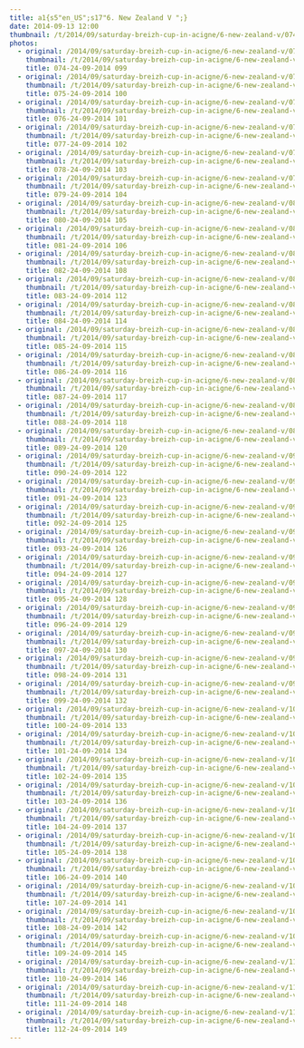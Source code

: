 ```yaml
---
title: a1{s5"en_US";s17"6. New Zealand V ";}
date: 2014-09-13 12:00
thumbnail: /t/2014/09/saturday-breizh-cup-in-acigne/6-new-zealand-v/074-24-09-2014-099.jpg
photos:
  - original: /2014/09/saturday-breizh-cup-in-acigne/6-new-zealand-v/074-24-09-2014-099.jpg
    thumbnail: /t/2014/09/saturday-breizh-cup-in-acigne/6-new-zealand-v/074-24-09-2014-099.jpg
    title: 074-24-09-2014 099
  - original: /2014/09/saturday-breizh-cup-in-acigne/6-new-zealand-v/075-24-09-2014-100.jpg
    thumbnail: /t/2014/09/saturday-breizh-cup-in-acigne/6-new-zealand-v/075-24-09-2014-100.jpg
    title: 075-24-09-2014 100
  - original: /2014/09/saturday-breizh-cup-in-acigne/6-new-zealand-v/076-24-09-2014-101.jpg
    thumbnail: /t/2014/09/saturday-breizh-cup-in-acigne/6-new-zealand-v/076-24-09-2014-101.jpg
    title: 076-24-09-2014 101
  - original: /2014/09/saturday-breizh-cup-in-acigne/6-new-zealand-v/077-24-09-2014-102.jpg
    thumbnail: /t/2014/09/saturday-breizh-cup-in-acigne/6-new-zealand-v/077-24-09-2014-102.jpg
    title: 077-24-09-2014 102
  - original: /2014/09/saturday-breizh-cup-in-acigne/6-new-zealand-v/078-24-09-2014-103.jpg
    thumbnail: /t/2014/09/saturday-breizh-cup-in-acigne/6-new-zealand-v/078-24-09-2014-103.jpg
    title: 078-24-09-2014 103
  - original: /2014/09/saturday-breizh-cup-in-acigne/6-new-zealand-v/079-24-09-2014-104.jpg
    thumbnail: /t/2014/09/saturday-breizh-cup-in-acigne/6-new-zealand-v/079-24-09-2014-104.jpg
    title: 079-24-09-2014 104
  - original: /2014/09/saturday-breizh-cup-in-acigne/6-new-zealand-v/080-24-09-2014-105.jpg
    thumbnail: /t/2014/09/saturday-breizh-cup-in-acigne/6-new-zealand-v/080-24-09-2014-105.jpg
    title: 080-24-09-2014 105
  - original: /2014/09/saturday-breizh-cup-in-acigne/6-new-zealand-v/081-24-09-2014-106.jpg
    thumbnail: /t/2014/09/saturday-breizh-cup-in-acigne/6-new-zealand-v/081-24-09-2014-106.jpg
    title: 081-24-09-2014 106
  - original: /2014/09/saturday-breizh-cup-in-acigne/6-new-zealand-v/082-24-09-2014-108.jpg
    thumbnail: /t/2014/09/saturday-breizh-cup-in-acigne/6-new-zealand-v/082-24-09-2014-108.jpg
    title: 082-24-09-2014 108
  - original: /2014/09/saturday-breizh-cup-in-acigne/6-new-zealand-v/083-24-09-2014-112.jpg
    thumbnail: /t/2014/09/saturday-breizh-cup-in-acigne/6-new-zealand-v/083-24-09-2014-112.jpg
    title: 083-24-09-2014 112
  - original: /2014/09/saturday-breizh-cup-in-acigne/6-new-zealand-v/084-24-09-2014-114.jpg
    thumbnail: /t/2014/09/saturday-breizh-cup-in-acigne/6-new-zealand-v/084-24-09-2014-114.jpg
    title: 084-24-09-2014 114
  - original: /2014/09/saturday-breizh-cup-in-acigne/6-new-zealand-v/085-24-09-2014-115.jpg
    thumbnail: /t/2014/09/saturday-breizh-cup-in-acigne/6-new-zealand-v/085-24-09-2014-115.jpg
    title: 085-24-09-2014 115
  - original: /2014/09/saturday-breizh-cup-in-acigne/6-new-zealand-v/086-24-09-2014-116.jpg
    thumbnail: /t/2014/09/saturday-breizh-cup-in-acigne/6-new-zealand-v/086-24-09-2014-116.jpg
    title: 086-24-09-2014 116
  - original: /2014/09/saturday-breizh-cup-in-acigne/6-new-zealand-v/087-24-09-2014-117.jpg
    thumbnail: /t/2014/09/saturday-breizh-cup-in-acigne/6-new-zealand-v/087-24-09-2014-117.jpg
    title: 087-24-09-2014 117
  - original: /2014/09/saturday-breizh-cup-in-acigne/6-new-zealand-v/088-24-09-2014-118.jpg
    thumbnail: /t/2014/09/saturday-breizh-cup-in-acigne/6-new-zealand-v/088-24-09-2014-118.jpg
    title: 088-24-09-2014 118
  - original: /2014/09/saturday-breizh-cup-in-acigne/6-new-zealand-v/089-24-09-2014-120.jpg
    thumbnail: /t/2014/09/saturday-breizh-cup-in-acigne/6-new-zealand-v/089-24-09-2014-120.jpg
    title: 089-24-09-2014 120
  - original: /2014/09/saturday-breizh-cup-in-acigne/6-new-zealand-v/090-24-09-2014-122.jpg
    thumbnail: /t/2014/09/saturday-breizh-cup-in-acigne/6-new-zealand-v/090-24-09-2014-122.jpg
    title: 090-24-09-2014 122
  - original: /2014/09/saturday-breizh-cup-in-acigne/6-new-zealand-v/091-24-09-2014-123.jpg
    thumbnail: /t/2014/09/saturday-breizh-cup-in-acigne/6-new-zealand-v/091-24-09-2014-123.jpg
    title: 091-24-09-2014 123
  - original: /2014/09/saturday-breizh-cup-in-acigne/6-new-zealand-v/092-24-09-2014-125.jpg
    thumbnail: /t/2014/09/saturday-breizh-cup-in-acigne/6-new-zealand-v/092-24-09-2014-125.jpg
    title: 092-24-09-2014 125
  - original: /2014/09/saturday-breizh-cup-in-acigne/6-new-zealand-v/093-24-09-2014-126.jpg
    thumbnail: /t/2014/09/saturday-breizh-cup-in-acigne/6-new-zealand-v/093-24-09-2014-126.jpg
    title: 093-24-09-2014 126
  - original: /2014/09/saturday-breizh-cup-in-acigne/6-new-zealand-v/094-24-09-2014-127.jpg
    thumbnail: /t/2014/09/saturday-breizh-cup-in-acigne/6-new-zealand-v/094-24-09-2014-127.jpg
    title: 094-24-09-2014 127
  - original: /2014/09/saturday-breizh-cup-in-acigne/6-new-zealand-v/095-24-09-2014-128.jpg
    thumbnail: /t/2014/09/saturday-breizh-cup-in-acigne/6-new-zealand-v/095-24-09-2014-128.jpg
    title: 095-24-09-2014 128
  - original: /2014/09/saturday-breizh-cup-in-acigne/6-new-zealand-v/096-24-09-2014-129.jpg
    thumbnail: /t/2014/09/saturday-breizh-cup-in-acigne/6-new-zealand-v/096-24-09-2014-129.jpg
    title: 096-24-09-2014 129
  - original: /2014/09/saturday-breizh-cup-in-acigne/6-new-zealand-v/097-24-09-2014-130.jpg
    thumbnail: /t/2014/09/saturday-breizh-cup-in-acigne/6-new-zealand-v/097-24-09-2014-130.jpg
    title: 097-24-09-2014 130
  - original: /2014/09/saturday-breizh-cup-in-acigne/6-new-zealand-v/098-24-09-2014-131.jpg
    thumbnail: /t/2014/09/saturday-breizh-cup-in-acigne/6-new-zealand-v/098-24-09-2014-131.jpg
    title: 098-24-09-2014 131
  - original: /2014/09/saturday-breizh-cup-in-acigne/6-new-zealand-v/099-24-09-2014-132.jpg
    thumbnail: /t/2014/09/saturday-breizh-cup-in-acigne/6-new-zealand-v/099-24-09-2014-132.jpg
    title: 099-24-09-2014 132
  - original: /2014/09/saturday-breizh-cup-in-acigne/6-new-zealand-v/100-24-09-2014-133.jpg
    thumbnail: /t/2014/09/saturday-breizh-cup-in-acigne/6-new-zealand-v/100-24-09-2014-133.jpg
    title: 100-24-09-2014 133
  - original: /2014/09/saturday-breizh-cup-in-acigne/6-new-zealand-v/101-24-09-2014-134.jpg
    thumbnail: /t/2014/09/saturday-breizh-cup-in-acigne/6-new-zealand-v/101-24-09-2014-134.jpg
    title: 101-24-09-2014 134
  - original: /2014/09/saturday-breizh-cup-in-acigne/6-new-zealand-v/102-24-09-2014-135.jpg
    thumbnail: /t/2014/09/saturday-breizh-cup-in-acigne/6-new-zealand-v/102-24-09-2014-135.jpg
    title: 102-24-09-2014 135
  - original: /2014/09/saturday-breizh-cup-in-acigne/6-new-zealand-v/103-24-09-2014-136.jpg
    thumbnail: /t/2014/09/saturday-breizh-cup-in-acigne/6-new-zealand-v/103-24-09-2014-136.jpg
    title: 103-24-09-2014 136
  - original: /2014/09/saturday-breizh-cup-in-acigne/6-new-zealand-v/104-24-09-2014-137.jpg
    thumbnail: /t/2014/09/saturday-breizh-cup-in-acigne/6-new-zealand-v/104-24-09-2014-137.jpg
    title: 104-24-09-2014 137
  - original: /2014/09/saturday-breizh-cup-in-acigne/6-new-zealand-v/105-24-09-2014-138.jpg
    thumbnail: /t/2014/09/saturday-breizh-cup-in-acigne/6-new-zealand-v/105-24-09-2014-138.jpg
    title: 105-24-09-2014 138
  - original: /2014/09/saturday-breizh-cup-in-acigne/6-new-zealand-v/106-24-09-2014-140.jpg
    thumbnail: /t/2014/09/saturday-breizh-cup-in-acigne/6-new-zealand-v/106-24-09-2014-140.jpg
    title: 106-24-09-2014 140
  - original: /2014/09/saturday-breizh-cup-in-acigne/6-new-zealand-v/107-24-09-2014-141.jpg
    thumbnail: /t/2014/09/saturday-breizh-cup-in-acigne/6-new-zealand-v/107-24-09-2014-141.jpg
    title: 107-24-09-2014 141
  - original: /2014/09/saturday-breizh-cup-in-acigne/6-new-zealand-v/108-24-09-2014-142.jpg
    thumbnail: /t/2014/09/saturday-breizh-cup-in-acigne/6-new-zealand-v/108-24-09-2014-142.jpg
    title: 108-24-09-2014 142
  - original: /2014/09/saturday-breizh-cup-in-acigne/6-new-zealand-v/109-24-09-2014-145.jpg
    thumbnail: /t/2014/09/saturday-breizh-cup-in-acigne/6-new-zealand-v/109-24-09-2014-145.jpg
    title: 109-24-09-2014 145
  - original: /2014/09/saturday-breizh-cup-in-acigne/6-new-zealand-v/110-24-09-2014-146.jpg
    thumbnail: /t/2014/09/saturday-breizh-cup-in-acigne/6-new-zealand-v/110-24-09-2014-146.jpg
    title: 110-24-09-2014 146
  - original: /2014/09/saturday-breizh-cup-in-acigne/6-new-zealand-v/111-24-09-2014-148.jpg
    thumbnail: /t/2014/09/saturday-breizh-cup-in-acigne/6-new-zealand-v/111-24-09-2014-148.jpg
    title: 111-24-09-2014 148
  - original: /2014/09/saturday-breizh-cup-in-acigne/6-new-zealand-v/112-24-09-2014-149.jpg
    thumbnail: /t/2014/09/saturday-breizh-cup-in-acigne/6-new-zealand-v/112-24-09-2014-149.jpg
    title: 112-24-09-2014 149
---
```

